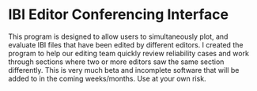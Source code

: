 # IBI Editor Conferencing Interface

This program is designed to allow users to simultaneously plot, and evaluate IBI files that have been edited by different editors. I created the program to help our editing team quickly review reliability cases and work through sections where two or more editors saw the same section differently. This is very much beta and incomplete software that will be added to in the coming weeks/months. Use at your own risk. 